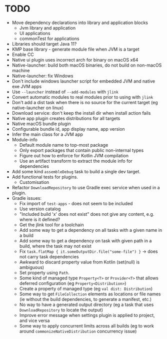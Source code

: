
# TODO

- Move dependency declarations into library and application blocks
    - Jvm library and application 
    - UI applications 
    - commonTest for applications 
- Libraries should target Java 11?
- KMP base library - generate module file when JVM is a target
- Enable CC
- Native ui plugin uses incorrect arch for binary on macOS x64
- Native-launcher: build both macOS binaries, do not build on non-macOS machine
- Native-launcher: fix Windows
- Don't include windows launcher script for embedded JVM and native exe JVM apps
- Use `--launcher` instead of `--add-modules` with `jlink`
- Convert automatic modules to real modules prior to using with `jlink`
- Don't add a dist task when there is no source for the current target (eg native-launcher on linux)
- Download service: don't keep the install dir when install action fails
- Native app plugin creates distributions for all targets
- Native macOS bundle plugin
- Configurable bundle id, app display name, app version
- Infer the main class for a JVM app
- Module-info
    - Default module name to top-most package
    - Only export packages that contain public non-internal types
    - Figure out how to enforce for Kotlin JVM compilation
    - Use an artifact transform to extract the module info for dependencies
- Add some kind `assembleDebug` task to build a single dev target.
- Add functional tests for plugins.
    - Customisation
- Refactor `DownloadRepository` to use Gradle exec service when used in a plugin.
- Gradle issues:
    - Fix import of `test-apps` - does not seem to be included
    - Use version catalog
    - "Included build 'x' does not exist" does not give any content, e.g. where is it defined?
    - Get the jlink tool for a toolchain
    - Add some way to get a dependency on all tasks with a given name in a build
    - Add some way to get a dependency on task with given path in a build, where the task may not exist
    - Fix `task.flatMap { it.someOutputDir.file("some-file") }` -> does not carry task dependencies
    - Awkward to discard property value from Kotlin (set(null) is ambiguous)
    - Set property using `Path`.
    - Some kind of managed type `Property<T>` or `Provider<T>` that allows deferred configuration (eg `Property<Distribution>`)
    - Create a property of managed type (eg `val dist: Distribution`)
    - Some way to get `FileCollection` elements as locations or file names (ie without the build dependencies, to generate a manifest, etc.)
    - No way to have a generated output directory (eg a task that uses `DownloadRepository` to locate the output)
    - Improve error message when settings plugin is applied to project, and vice versa
    - Some way to apply concurrent limits across all builds (eg to work around `commonizeNativeDistribution` concurrency issue)
